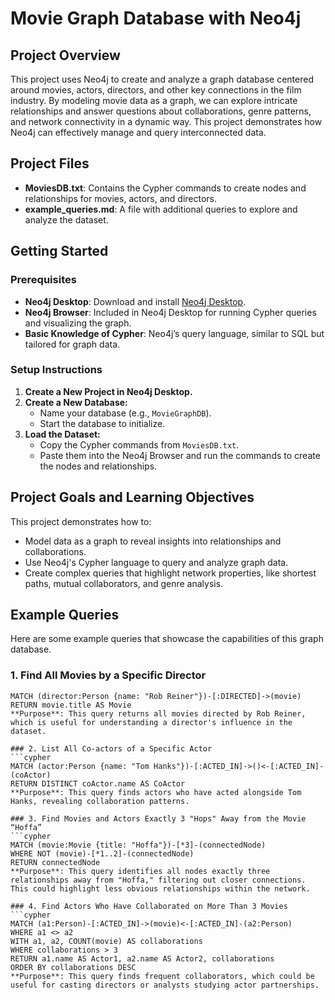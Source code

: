 # Movie Graph Database with Neo4j

## Project Overview
This project uses Neo4j to create and analyze a graph database centered around movies, actors, directors, and other key connections in the film industry. By modeling movie data as a graph, we can explore intricate relationships and answer questions about collaborations, genre patterns, and network connectivity in a dynamic way. This project demonstrates how Neo4j can effectively manage and query interconnected data.

## Project Files
- **MoviesDB.txt**: Contains the Cypher commands to create nodes and relationships for movies, actors, and directors.
- **example_queries.md**: A file with additional queries to explore and analyze the dataset.

## Getting Started

### Prerequisites
- **Neo4j Desktop**: Download and install [Neo4j Desktop](https://neo4j.com/download/).
- **Neo4j Browser**: Included in Neo4j Desktop for running Cypher queries and visualizing the graph.
- **Basic Knowledge of Cypher**: Neo4j’s query language, similar to SQL but tailored for graph data.

### Setup Instructions

1. **Create a New Project in Neo4j Desktop.**
2. **Create a New Database:**
   - Name your database (e.g., `MovieGraphDB`).
   - Start the database to initialize.
3. **Load the Dataset:**
   - Copy the Cypher commands from `MoviesDB.txt`.
   - Paste them into the Neo4j Browser and run the commands to create the nodes and relationships.

## Project Goals and Learning Objectives
This project demonstrates how to:

- Model data as a graph to reveal insights into relationships and collaborations.
- Use Neo4j's Cypher language to query and analyze graph data.
- Create complex queries that highlight network properties, like shortest paths, mutual collaborators, and genre analysis.

## Example Queries
Here are some example queries that showcase the capabilities of this graph database.

### 1. Find All Movies by a Specific Director
```cypher
MATCH (director:Person {name: "Rob Reiner"})-[:DIRECTED]->(movie)
RETURN movie.title AS Movie
**Purpose**: This query returns all movies directed by Rob Reiner, which is useful for understanding a director's influence in the dataset.

### 2. List All Co-actors of a Specific Actor
```cypher
MATCH (actor:Person {name: "Tom Hanks"})-[:ACTED_IN]->()<-[:ACTED_IN]-(coActor)
RETURN DISTINCT coActor.name AS CoActor
**Purpose**: This query finds actors who have acted alongside Tom Hanks, revealing collaboration patterns.

### 3. Find Movies and Actors Exactly 3 "Hops" Away from the Movie “Hoffa”
```cypher
MATCH (movie:Movie {title: "Hoffa"})-[*3]-(connectedNode)
WHERE NOT (movie)-[*1..2]-(connectedNode)
RETURN connectedNode
**Purpose**: This query identifies all nodes exactly three relationships away from "Hoffa," filtering out closer connections. This could highlight less obvious relationships within the network.

### 4. Find Actors Who Have Collaborated on More Than 3 Movies
```cypher
MATCH (a1:Person)-[:ACTED_IN]->(movie)<-[:ACTED_IN]-(a2:Person)
WHERE a1 <> a2
WITH a1, a2, COUNT(movie) AS collaborations
WHERE collaborations > 3
RETURN a1.name AS Actor1, a2.name AS Actor2, collaborations
ORDER BY collaborations DESC
**Purpose**: This query finds frequent collaborators, which could be useful for casting directors or analysts studying actor partnerships.




